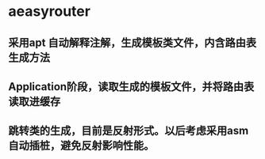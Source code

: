 # aeasyrouter
## 采用apt 自动解释注解，生成模板类文件，内含路由表生成方法
## Application阶段，读取生成的模板文件，并将路由表读取进缓存
## 跳转类的生成，目前是反射形式。以后考虑采用asm自动插桩，避免反射影响性能。
